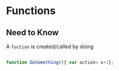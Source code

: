 # Functions

## Need to Know


A `fuction` is created/called by doing 
```javascript

function DoSomething(){ var action= x+1};

```
